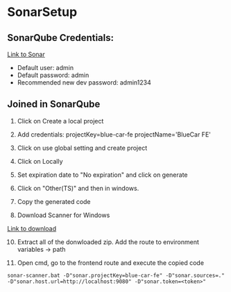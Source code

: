 # SonarSetup

## SonarQube Credentials:

[Link to Sonar](http://localhost:9080)

- Default user: admin
- Default password: admin
- Recommended new dev password: admin1234

## Joined in SonarQube

1. Click on Create a local project

2. Add credentials:
   projectKey=blue-car-fe
   projectName='BlueCar FE'

3. Click on use global setting and create project

4. Click on Locally

5. Set expiration date to "No expiration" and click on generate

6. Click on "Other(TS)" and then in windows.

7. Copy the generated code

8. Download Scanner for Windows

[Link to download](https://docs.sonarsource.com/sonarqube/10.3/analyzing-source-code/scanners/sonarscanner/)

10. Extract all of the donwloaded zip. Add the route to environment variables -> path

11. Open cmd, go to the frontend route and execute the copied code

```
sonar-scanner.bat -D"sonar.projectKey=blue-car-fe" -D"sonar.sources=." -D"sonar.host.url=http://localhost:9080" -D"sonar.token=<token>"
```
